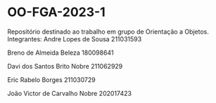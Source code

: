 # OO-FGA-2023-1
Repositório destinado ao trabalho em grupo de Orientação a Objetos.  
Integrantes: 
Andre Lopes de Sousa 211031593 

Breno de Almeida Beleza 180098641

Davi dos Santos Brito Nobre 211062929

Eric Rabelo Borges  211030729

João Victor de Carvalho Nobre 202017423


